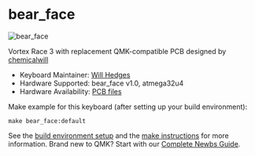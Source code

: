 # bear_face

![bear_face](https://i.imgur.com/nQIyP6w.png)

Vortex Race 3 with replacement QMK-compatible PCB designed by [chemicalwill](https://github.com/chemicalwill)

* Keyboard Maintainer: [Will Hedges](https://github.com/chemicalwill)
* Hardware Supported: bear_face v1.0, atmega32u4
* Hardware Availability: [PCB files](https://github.com/chemicalwill/bear_face)

Make example for this keyboard (after setting up your build environment):

    make bear_face:default

See the [build environment setup](https://docs.qmk.fm/#/getting_started_build_tools) and the [make instructions](https://docs.qmk.fm/#/getting_started_make_guide) for more information. Brand new to QMK? Start with our [Complete Newbs Guide](https://docs.qmk.fm/#/newbs).
